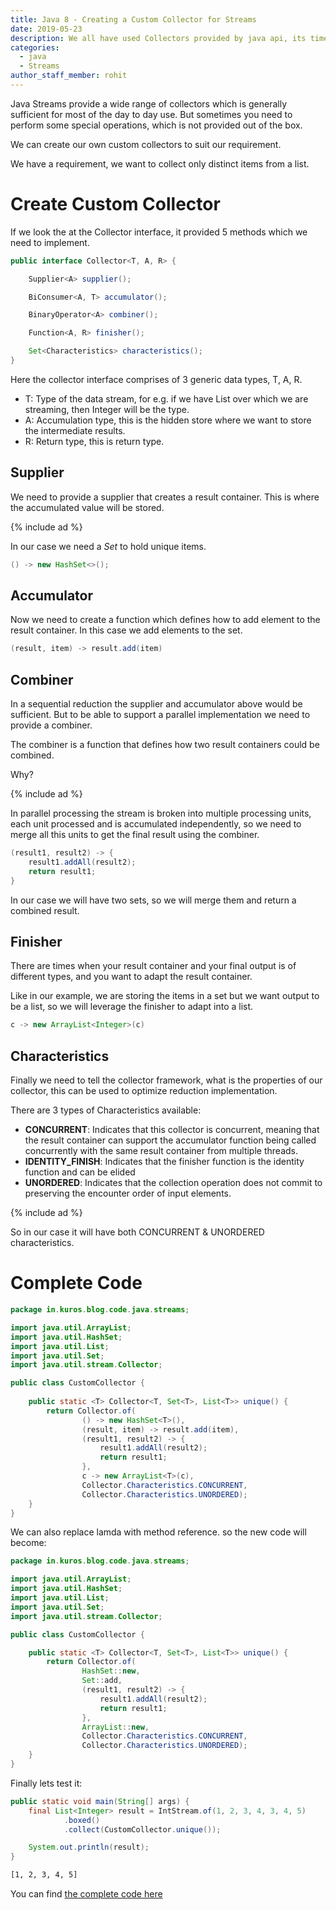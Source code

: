 ```yaml
---
title: Java 8 - Creating a Custom Collector for Streams
date: 2019-05-23
description: We all have used Collectors provided by java api, its time to write our own.
categories:
  - java
  - Streams
author_staff_member: rohit
---
```


Java Streams provide a wide range of collectors which is generally sufficient for most of the day to day use. But sometimes you need to perform some special operations, which is not provided out of the box.

We can create our own custom collectors to suit our requirement.

We have a requirement, we want to collect only distinct items from a list.

# Create Custom Collector



If we look the at the Collector interface, it provided 5 methods which we need to implement.

```java
public interface Collector<T, A, R> {

    Supplier<A> supplier();

    BiConsumer<A, T> accumulator();

    BinaryOperator<A> combiner();

    Function<A, R> finisher();

    Set<Characteristics> characteristics();
}
```

Here the collector interface comprises of 3 generic data types, T, A, R.
- T: Type of the data stream, for e.g. if we have List<Integer> over which we are streaming, then Integer will be the type.
- A: Accumulation type, this is the hidden store where we want to store the intermediate results.
- R: Return type, this is return type.

## Supplier
We need to provide a supplier that creates a result container. This is where the accumulated value will be stored.

{% include ad %}

In our case we need a _Set_ to hold unique items. 

```java
() -> new HashSet<>();
```

## Accumulator
Now we need to create a function which defines how to add element to the result container. In this case we add elements to the set.

```java
(result, item) -> result.add(item)
``` 

## Combiner
In a sequential reduction the supplier and accumulator above would be sufficient. But to be able to support a parallel implementation we need to provide a combiner.

The combiner is a function that defines how two result containers could be combined.

Why?

{% include ad %}

In parallel processing the stream is broken into multiple processing units, each unit processed and is accumulated independently, so we need to merge all this units to get the final result using the combiner.

```java
(result1, result2) -> {
    result1.addAll(result2);
    return result1;
}
```
In our case we will have two sets, so we will merge them and return a combined result.

## Finisher
There are times when your result container and your final output is of different types, and you want to adapt the result container.

Like in our example, we are storing the items in a set but we want output to be a list, so we will leverage the finisher to adapt into a list.

```java
c -> new ArrayList<Integer>(c)
``` 

## Characteristics
Finally we need to tell the collector framework, what is the properties of our collector, this can be used to optimize reduction implementation.

There are 3 types of Characteristics available:
- **CONCURRENT**: Indicates that this collector is concurrent, meaning that the result container can support the accumulator function being called concurrently with the same result container from multiple threads.
- **IDENTITY_FINISH**: Indicates that the finisher function is the identity function and can be elided
- **UNORDERED**: Indicates that the collection operation does not commit to preserving the encounter order of input elements.

{% include ad %}

So in our case it will have both CONCURRENT & UNORDERED characteristics.

# Complete Code

```java
package in.kuros.blog.code.java.streams;

import java.util.ArrayList;
import java.util.HashSet;
import java.util.List;
import java.util.Set;
import java.util.stream.Collector;

public class CustomCollector {
    
    public static <T> Collector<T, Set<T>, List<T>> unique() {
        return Collector.of(
                () -> new HashSet<T>(),
                (result, item) -> result.add(item),
                (result1, result2) -> {
                    result1.addAll(result2);
                    return result1;
                },
                c -> new ArrayList<T>(c),
                Collector.Characteristics.CONCURRENT,
                Collector.Characteristics.UNORDERED);
    }
}
```

We can also replace lamda with method reference.
so the new code will become:
```java
package in.kuros.blog.code.java.streams;

import java.util.ArrayList;
import java.util.HashSet;
import java.util.List;
import java.util.Set;
import java.util.stream.Collector;

public class CustomCollector {

    public static <T> Collector<T, Set<T>, List<T>> unique() {
        return Collector.of(
                HashSet::new,
                Set::add,
                (result1, result2) -> {
                    result1.addAll(result2);
                    return result1;
                },
                ArrayList::new,
                Collector.Characteristics.CONCURRENT,
                Collector.Characteristics.UNORDERED);
    }
}
```

Finally lets test it:

```java
public static void main(String[] args) {
    final List<Integer> result = IntStream.of(1, 2, 3, 4, 3, 4, 5)
            .boxed()
            .collect(CustomCollector.unique());

    System.out.println(result);
}
```
```bash
[1, 2, 3, 4, 5]
```

You can find [the complete code here](https://github.com/kuros/blog-code/tree/master/java/src/main/java/in/kuros/blog/code/java/streams)

    